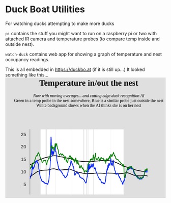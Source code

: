 # Duck Boat Utilities
For watching ducks attempting to make more ducks

`pi` contains the stuff you might want to run on a raspberry pi or two with attached IR camera and temperature probes (to compare temp inside and outside nest).

`watch-duck` contains web app for showing a graph of temperature and nest occupancy readings.

This is all embedded in https://duckbo.at (if it is still up...)
It looked something like this...
![the nest graph](screenshot.png)
